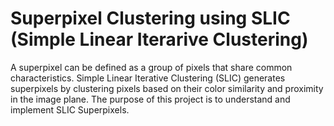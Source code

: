 # Superpixel Clustering using SLIC (Simple Linear Iterarive Clustering)

A superpixel can be defined as a group of pixels that share common characteristics. Simple Linear Iterative Clustering (SLIC) generates superpixels by clustering pixels based on their color similarity and proximity in the image plane. 
The purpose of this project is to understand and implement SLIC Superpixels.

